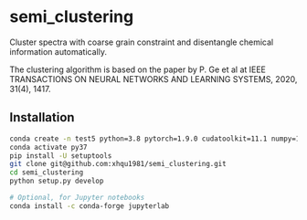 # semi_clustering
Cluster spectra with coarse grain constraint and disentangle chemical information automatically.

The clustering algorithm is based on the paper by P. Ge et al at IEEE TRANSACTIONS ON NEURAL NETWORKS AND LEARNING SYSTEMS, 2020, 31(4), 1417.

## Installation

```bash
conda create -n test5 python=3.8 pytorch=1.9.0 cudatoolkit=11.1 numpy=1.21.1 torchvision tomli -c nvidia -c pytorch -c conda-forge
conda activate py37
pip install -U setuptools
git clone git@github.com:xhqu1981/semi_clustering.git
cd semi_clustering
python setup.py develop

# Optional, for Jupyter notebooks
conda install -c conda-forge jupyterlab
```
